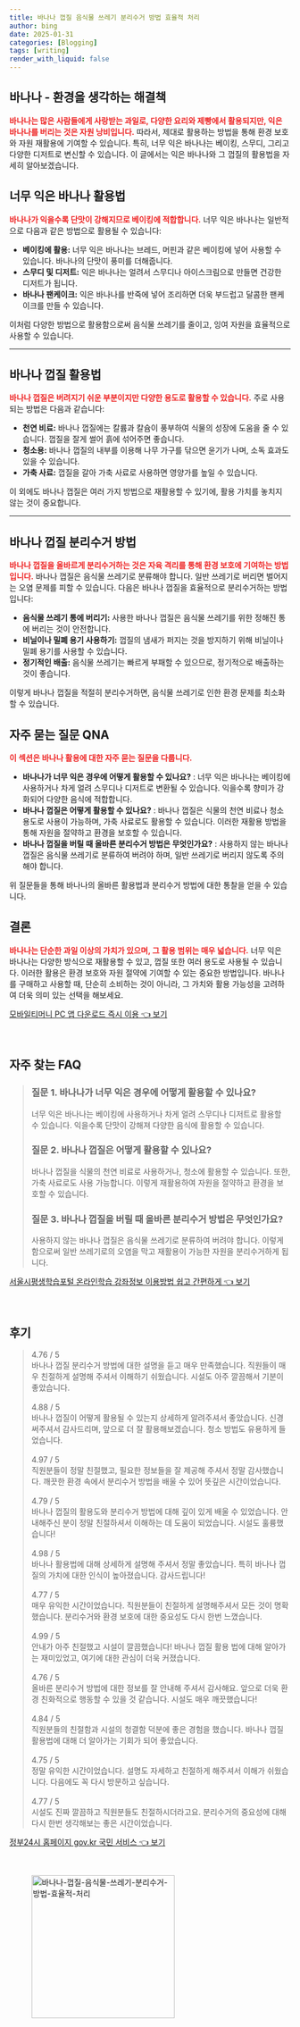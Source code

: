 ```yaml
---
title: 바나나 껍질 음식물 쓰레기 분리수거 방법 효율적 처리
author: bing
date: 2025-01-31
categories: [Blogging]
tags: [writing]
render_with_liquid: false
---
```



<h2 id='바나나-환경을-생각하는-해결책'>바나나 - 환경을 생각하는 해결책</h2>

<p><b><span style="color: #ee2323;">바나나는 많은 사람들에게 사랑받는 과일로, 다양한 요리와 제빵에서 활용되지만, 익은 바나나를 버리는 것은 자원 낭비입니다.</span></b> 따라서, 제대로 활용하는 방법을 통해 환경 보호와 자원 재활용에 기여할 수 있습니다. 특히, 너무 익은 바나나는 베이킹, 스무디, 그리고 다양한 디저트로 변신할 수 있습니다. 이 글에서는 익은 바나나와 그 껍질의 활용법을 자세히 알아보겠습니다.</p>

<h2 id='너무-익은-바나나-활용법'>너무 익은 바나나 활용법</h2>

<p><b><span style="color: #ee2323;">바나나가 익을수록 단맛이 강해지므로 베이킹에 적합합니다.</span></b> 너무 익은 바나나는 일반적으로 다음과 같은 방법으로 활용될 수 있습니다:</p>

<ul>
    <li><b>베이킹에 활용:</b> 너무 익은 바나나는 브레드, 머핀과 같은 베이킹에 넣어 사용할 수 있습니다. 바나나의 단맛이 풍미를 더해줍니다.</li>
    <li><b>스무디 및 디저트:</b> 익은 바나나는 얼려서 스무디나 아이스크림으로 만들면 건강한 디저트가 됩니다.</li>
    <li><b>바나나 팬케이크:</b> 익은 바나나를 반죽에 넣어 조리하면 더욱 부드럽고 달콤한 팬케이크를 만들 수 있습니다.</li>
</ul>

<p>이처럼 다양한 방법으로 활용함으로써 음식물 쓰레기를 줄이고, 잉여 자원을 효율적으로 사용할 수 있습니다.</p>

<hr />

<h2 id='바나나-껍질-활용법'>바나나 껍질 활용법</h2>

<p><b><span style="color: #ee2323;">바나나 껍질은 버려지기 쉬운 부분이지만 다양한 용도로 활용할 수 있습니다.</span></b> 주로 사용되는 방법은 다음과 같습니다:</p>

<ul>
    <li><b>천연 비료:</b> 바나나 껍질에는 칼륨과 칼슘이 풍부하여 식물의 성장에 도움을 줄 수 있습니다. 껍질을 잘게 썰어 흙에 섞어주면 좋습니다.</li>
    <li><b>청소용:</b> 바나나 껍질의 내부를 이용해 나무 가구를 닦으면 윤기가 나며, 소독 효과도 있을 수 있습니다.</li>
    <li><b>가축 사료:</b> 껍질을 갈아 가축 사료로 사용하면 영양가를 높일 수 있습니다.</li>
</ul>

<p>이 외에도 바나나 껍질은 여러 가지 방법으로 재활용할 수 있기에, 활용 가치를 놓치지 않는 것이 중요합니다.</p>

<hr />

<h2 id='바나나-껍질-분리수거-방법'>바나나 껍질 분리수거 방법</h2>

<p><b><span style="color: #ee2323;">바나나 껍질을 올바르게 분리수거하는 것은 자육 격리를 통해 환경 보호에 기여하는 방법입니다.</span></b> 바나나 껍질은 음식물 쓰레기로 분류해야 합니다. 일반 쓰레기로 버리면 벌어지는 오염 문제를 피할 수 있습니다. 다음은 바나나 껍질을 효율적으로 분리수거하는 방법입니다:</p>

<ul>
    <li><b>음식물 쓰레기 통에 버리기:</b> 사용한 바나나 껍질은 음식물 쓰레기를 위한 정해진 통에 버리는 것이 안전합니다.</li>
    <li><b>비닐이나 밀폐 용기 사용하기:</b> 껍질의 냄새가 퍼지는 것을 방지하기 위해 비닐이나 밀폐 용기를 사용할 수 있습니다.</li>
    <li><b>정기적인 배출:</b> 음식물 쓰레기는 빠르게 부패할 수 있으므로, 정기적으로 배출하는 것이 좋습니다.</li>
</ul>

<p>이렇게 바나나 껍질을 적절히 분리수거하면, 음식물 쓰레기로 인한 환경 문제를 최소화할 수 있습니다.</p>

<h2 id='자주-묻는-질문-QNA'>자주 묻는 질문 QNA</h2>

<p><b><span style="color: #ee2323;">이 섹션은 바나나 활용에 대한 자주 묻는 질문을 다룹니다.</span></b></p>

<ul>
    <li><b>바나나가 너무 익은 경우에 어떻게 활용할 수 있나요?</b> : 너무 익은 바나나는 베이킹에 사용하거나 차게 얼려 스무디나 디저트로 변환될 수 있습니다. 익을수록 향미가 강화되어 다양한 음식에 적합합니다.</li>
    <li><b>바나나 껍질은 어떻게 활용할 수 있나요?</b> : 바나나 껍질은 식물의 천연 비료나 청소 용도로 사용이 가능하며, 가축 사료로도 활용할 수 있습니다. 이러한 재활용 방법을 통해 자원을 절약하고 환경을 보호할 수 있습니다.</li>
    <li><b>바나나 껍질을 버릴 때 올바른 분리수거 방법은 무엇인가요?</b> : 사용하지 않는 바나나 껍질은 음식물 쓰레기로 분류하여 버려야 하며, 일반 쓰레기로 버리지 않도록 주의해야 합니다.</li>
</ul>

<p>위 질문들을 통해 바나나의 올바른 활용법과 분리수거 방법에 대한 통찰을 얻을 수 있습니다.</p>

<h2 id='결론'>결론</h2>

<p><b><span style="color: #ee2323;">바나나는 단순한 과일 이상의 가치가 있으며, 그 활용 범위는 매우 넓습니다.</span></b> 너무 익은 바나나는 다양한 방식으로 재활용할 수 있고, 껍질 또한 여러 용도로 사용될 수 있습니다. 이러한 활용은 환경 보호와 자원 절약에 기여할 수 있는 중요한 방법입니다. 바나나를 구매하고 사용할 때, 단순히 소비하는 것이 아니라, 그 가치와 활용 가능성을 고려하여 더욱 의미 있는 선택을 해보세요.</p>


<p><a class="click-button" title="모바일티머니 PC 앱 다운로드 즉시 이용" href="https://greenforu.github.io/posts/%EB%AA%A8%EB%B0%94%EC%9D%BC%ED%8B%B0%EB%A8%B8%EB%8B%88-PC-%EC%95%B1-%EB%8B%A4%EC%9A%B4%EB%A1%9C%EB%93%9C-%EC%A6%89%EC%8B%9C-%EC%9D%B4%EC%9A%A9/" rel="dofollow">모바일티머니 PC 앱 다운로드 즉시 이용 👈 보기</a></p><br>
<h2 id='자주_찾는_FAQ'>자주 찾는 FAQ</h2>
<div itemscope="" itemtype="https://schema.org/FAQPage"> 
<blockquote> 
<div itemscope="" itemprop="mainEntity" itemtype="https://schema.org/Question"> 
<h3 itemprop="name">질문 1. 바나나가 너무 익은 경우에 어떻게 활용할 수 있나요?</h3> 
<div itemscope="" itemprop="acceptedAnswer" itemtype="https://schema.org/Answer"> 
<span itemprop="text"> 
<p>너무 익은 바나나는 베이킹에 사용하거나 차게 얼려 스무디나 디저트로 활용할 수 있습니다. 익을수록 단맛이 강해져 다양한 음식에 활용할 수 있습니다.</p> 
</span> 
</div> 
</div> 

<div itemscope="" itemprop="mainEntity" itemtype="https://schema.org/Question"> 
<h3 itemprop="name">질문 2. 바나나 껍질은 어떻게 활용할 수 있나요?</h3> 
<div itemscope="" itemprop="acceptedAnswer" itemtype="https://schema.org/Answer"> 
<span itemprop="text"> 
<p>바나나 껍질을 식물의 천연 비료로 사용하거나, 청소에 활용할 수 있습니다. 또한, 가축 사료로도 사용 가능합니다. 이렇게 재활용하여 자원을 절약하고 환경을 보호할 수 있습니다.</p> 
</span> 
</div> 
</div> 

<div itemscope="" itemprop="mainEntity" itemtype="https://schema.org/Question"> 
<h3 itemprop="name">질문 3. 바나나 껍질을 버릴 때 올바른 분리수거 방법은 무엇인가요?</h3> 
<div itemscope="" itemprop="acceptedAnswer" itemtype="https://schema.org/Answer"> 
<span itemprop="text"> 
<p>사용하지 않는 바나나 껍질은 음식물 쓰레기로 분류하여 버려야 합니다. 이렇게 함으로써 일반 쓰레기로의 오염을 막고 재활용이 가능한 자원을 분리수거하게 됩니다.</p> 
</span> 
</div> 
</div> 
</blockquote> 
</div>
<p><a class="click-button" title="서울시평생학습포털 온라인학습 강좌정보 이용방법 쉽고 간편하게" href="https://greenforu.github.io/posts/%EC%84%9C%EC%9A%B8%EC%8B%9C%ED%8F%89%EC%83%9D%ED%95%99%EC%8A%B5%ED%8F%AC%ED%84%B8-%EC%98%A8%EB%9D%BC%EC%9D%B8%ED%95%99%EC%8A%B5-%EA%B0%95%EC%A2%8C%EC%A0%95%EB%B3%B4-%EC%9D%B4%EC%9A%A9%EB%B0%A9%EB%B2%95-%EC%89%BD%EA%B3%A0-%EA%B0%84%ED%8E%B8%ED%95%98%EA%B2%8C/" rel="dofollow">서울시평생학습포털 온라인학습 강좌정보 이용방법 쉽고 간편하게 👈 보기</a></p><br>
<h2 id='후기'>후기</h2>
<div itemscope itemtype="https://schema.org/Product">
  <blockquote>
  <div itemprop="review" itemscope itemtype="https://schema.org/Review">
      <div itemprop="reviewRating" itemscope itemtype="https://schema.org/Rating"> <span itemprop="ratingValue">4.76</span> / <span itemprop="bestRating">5</span> </div>
      <span itemprop="reviewBody">바나나 껍질 분리수거 방법에 대한 설명을 듣고 매우 만족했습니다. 직원들이 매우 친절하게 설명해 주셔서 이해하기 쉬웠습니다. 시설도 아주 깔끔해서 기분이 좋았습니다.</span>
  </div>
  <br>
  <div itemprop="review" itemscope itemtype="https://schema.org/Review">
      <div itemprop="reviewRating" itemscope itemtype="https://schema.org/Rating"> <span itemprop="ratingValue">4.88</span> / <span itemprop="bestRating">5</span> </div>
      <span itemprop="reviewBody">바나나 껍질이 어떻게 활용될 수 있는지 상세하게 알려주셔서 좋았습니다. 신경 써주셔서 감사드리며, 앞으로 더 잘 활용해보겠습니다. 청소 방법도 유용하게 들었습니다.</span>
  </div>
  <br>
  <div itemprop="review" itemscope itemtype="https://schema.org/Review">
      <div itemprop="reviewRating" itemscope itemtype="https://schema.org/Rating"> <span itemprop="ratingValue">4.97</span> / <span itemprop="bestRating">5</span> </div>
      <span itemprop="reviewBody">직원분들이 정말 친절했고, 필요한 정보들을 잘 제공해 주셔서 정말 감사했습니다. 깨끗한 환경 속에서 분리수거 방법을 배울 수 있어 뜻깊은 시간이었습니다.</span>
  </div>
  <br>
  <div itemprop="review" itemscope itemtype="https://schema.org/Review">
      <div itemprop="reviewRating" itemscope itemtype="https://schema.org/Rating"> <span itemprop="ratingValue">4.79</span> / <span itemprop="bestRating">5</span> </div>
      <span itemprop="reviewBody">바나나 껍질의 활용도와 분리수거 방법에 대해 깊이 있게 배울 수 있었습니다. 안내해주신 분이 정말 친절하셔서 이해하는 데 도움이 되었습니다. 시설도 훌륭했습니다!</span>
  </div>
  <br>
  <div itemprop="review" itemscope itemtype="https://schema.org/Review">
      <div itemprop="reviewRating" itemscope itemtype="https://schema.org/Rating"> <span itemprop="ratingValue">4.98</span> / <span itemprop="bestRating">5</span> </div>
      <span itemprop="reviewBody">바나나 활용법에 대해 상세하게 설명해 주셔서 정말 좋았습니다. 특히 바나나 껍질의 가치에 대한 인식이 높아졌습니다. 감사드립니다!</span>
  </div>
  <br>
  <div itemprop="review" itemscope itemtype="https://schema.org/Review">
      <div itemprop="reviewRating" itemscope itemtype="https://schema.org/Rating"> <span itemprop="ratingValue">4.77</span> / <span itemprop="bestRating">5</span> </div>
      <span itemprop="reviewBody">매우 유익한 시간이었습니다. 직원분들이 친절하게 설명해주셔서 모든 것이 명확했습니다. 분리수거와 환경 보호에 대한 중요성도 다시 한번 느꼈습니다.</span>
  </div>
  <br>
  <div itemprop="review" itemscope itemtype="https://schema.org/Review">
      <div itemprop="reviewRating" itemscope itemtype="https://schema.org/Rating"> <span itemprop="ratingValue">4.99</span> / <span itemprop="bestRating">5</span> </div>
      <span itemprop="reviewBody">안내가 아주 친절했고 시설이 깔끔했습니다! 바나나 껍질 활용 법에 대해 알아가는 재미있었고, 여기에 대한 관심이 더욱 커졌습니다.</span>
  </div>
  <br>
  <div itemprop="review" itemscope itemtype="https://schema.org/Review">
      <div itemprop="reviewRating" itemscope itemtype="https://schema.org/Rating"> <span itemprop="ratingValue">4.76</span> / <span itemprop="bestRating">5</span> </div>
      <span itemprop="reviewBody">올바른 분리수거 방법에 대한 정보를 잘 안내해 주셔서 감사해요. 앞으로 더욱 환경 친화적으로 행동할 수 있을 것 같습니다. 시설도 매우 깨끗했습니다!</span>
  </div>
  <br>
  <div itemprop="review" itemscope itemtype="https://schema.org/Review">
      <div itemprop="reviewRating" itemscope itemtype="https://schema.org/Rating"> <span itemprop="ratingValue">4.84</span> / <span itemprop="bestRating">5</span> </div>
      <span itemprop="reviewBody">직원분들의 친절함과 시설의 청결함 덕분에 좋은 경험을 했습니다. 바나나 껍질 활용법에 대해 더 알아가는 기회가 되어 좋았습니다.</span>
  </div>
  <br>
  <div itemprop="review" itemscope itemtype="https://schema.org/Review">
      <div itemprop="reviewRating" itemscope itemtype="https://schema.org/Rating"> <span itemprop="ratingValue">4.75</span> / <span itemprop="bestRating">5</span> </div>
      <span itemprop="reviewBody">정말 유익한 시간이었습니다. 설명도 자세하고 친절하게 해주셔서 이해가 쉬웠습니다. 다음에도 꼭 다시 방문하고 싶습니다.</span>
  </div>
  <br>
  <div itemprop="review" itemscope itemtype="https://schema.org/Review">
      <div itemprop="reviewRating" itemscope itemtype="https://schema.org/Rating"> <span itemprop="ratingValue">4.77</span> / <span itemprop="bestRating">5</span> </div>
      <span itemprop="reviewBody">시설도 진짜 깔끔하고 직원분들도 친절하시더라고요. 분리수거의 중요성에 대해 다시 한번 생각해보는 좋은 시간이었습니다.</span>
  </div>
  </blockquote>
</div>
<p><a class="click-button" title="정부24시 홈페이지 gov.kr 국민 서비스" href="https://greenforu.github.io/posts/%EC%A0%95%EB%B6%8024%EC%8B%9C-%ED%99%88%ED%8E%98%EC%9D%B4%EC%A7%80-gov.kr-%EA%B5%AD%EB%AF%BC-%EC%84%9C%EB%B9%84%EC%8A%A4/" rel="dofollow">정부24시 홈페이지 gov.kr 국민 서비스 👈 보기</a></p><br>
<figure class="image"><img src="https://greenforu.github.io/assets/img/thumbnail/바나나-껍질-음식물-쓰레기-분리수거-방법-효율적-처리.webp" alt="바나나-껍질-음식물-쓰레기-분리수거-방법-효율적-처리" width="256" height="256"></figure>